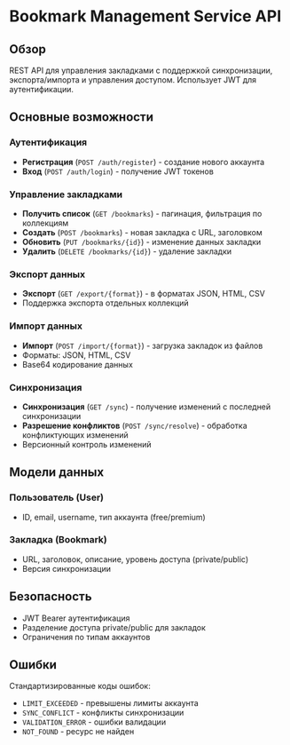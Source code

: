 # Bookmark Management Service API

## Обзор
REST API для управления закладками с поддержкой синхронизации, экспорта/импорта и управления доступом. Использует JWT для аутентификации.

## Основные возможности

### Аутентификация
- **Регистрация** (`POST /auth/register`) - создание нового аккаунта
- **Вход** (`POST /auth/login`) - получение JWT токенов

### Управление закладками
- **Получить список** (`GET /bookmarks`) - пагинация, фильтрация по коллекциям
- **Создать** (`POST /bookmarks`) - новая закладка с URL, заголовком
- **Обновить** (`PUT /bookmarks/{id}`) - изменение данных закладки
- **Удалить** (`DELETE /bookmarks/{id}`) - удаление закладки

### Экспорт данных
- **Экспорт** (`GET /export/{format}`) - в форматах JSON, HTML, CSV
- Поддержка экспорта отдельных коллекций

### Импорт данных
- **Импорт** (`POST /import/{format}`) - загрузка закладок из файлов
- Форматы: JSON, HTML, CSV
- Base64 кодирование данных

### Синхронизация
- **Синхронизация** (`GET /sync`) - получение изменений с последней синхронизации
- **Разрешение конфликтов** (`POST /sync/resolve`) - обработка конфликтующих изменений
- Версионный контроль изменений

## Модели данных

### Пользователь (User)
- ID, email, username, тип аккаунта (free/premium)

### Закладка (Bookmark)
- URL, заголовок, описание, уровень доступа (private/public)
- Версия синхронизации

## Безопасность
- JWT Bearer аутентификация
- Разделение доступа private/public для закладок
- Ограничения по типам аккаунтов

## Ошибки
Стандартизированные коды ошибок:
- `LIMIT_EXCEEDED` - превышены лимиты аккаунта
- `SYNC_CONFLICT` - конфликты синхронизации
- `VALIDATION_ERROR` - ошибки валидации
- `NOT_FOUND` - ресурс не найден

